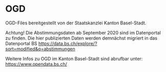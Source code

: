 # OGD
OGD-Files bereitgestellt von der Staatskanzlei Kanton Basel-Stadt.

Achtung!
Die Abstimmungsdaten ab September 2020 sind im Datenportal zu finden. 
Die hier publizierten Daten werden demnächst migriert in das Datenportal BS https://data.bs.ch/explore/?sort=modified&q=abstimmungen 

Weitere Infos zu OGD im Kanton Basel-Stadt sind abrufbar unter: https://www.opendata.bs.ch/
